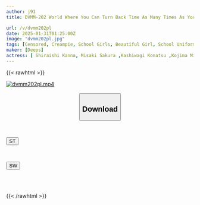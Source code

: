 ```yaml
---
author: j91
title: DVMM-202 World Where You Can Turn Back Time As Many Times As You Want. With The Time Leap Ability You Can Rape And Cum Inside And Make It All Seem Like It Never Happened, So You Can Do Whatever You Want To The Girls In Your Class!

url: /v/dvmm202pl
date: 2025-01-31T01:25:00Z
image: "dvmm202pl.jpg"
tags: [Censored, Creampie, School Girls, Beautiful Girl, School Uniform, Fantasy	]
maker: [Deeps]
actress: [ Shiraishi Kanna, Misaki Sakura ,Kashiwagi Konatsu ,Kojima Miko, Mochizuki Tsubomi, Manase Yuuri ]
---
```



{{< rawhtml >}}

<div class="video" data-videoid="gapjpjrvbwU3v7">
    <a href="javascript:;">
        <img src="/v/dvmm202pl/dvmm202pl.jpg" width="WIDTH" height="HEIGHT" alt="dvmm202pl.mp4" loading="lazy">
    </a>
</div>

<script type="text/javascript" src="https://j91.asia/asset/on-demand-st.js"></script>

<br>
  <link rel="stylesheet" href="https://j91.asia/asset/bs5.css">
  
  <center>
  <button class="btn btn-primary" type="button" data-bs-toggle="collapse" data-bs-target=".multi-collapse" aria-expanded="false" aria-controls="multiCollapseExample1 multiCollapseExample2"><h2>Download</h2></button></center>
</p>
<div class="row">
  <div class="col">
    <div class="collapse multi-collapse" id="multiCollapseExample1">
      <div class="card card-body">
	      	      <br>
<div class="buttons">  
<p><a href="/v/dvmm202pl/st.html" target="_blank"><button class="btn-hover color-3"><i class="fa fa-download"></i> ST</button></a></p></div>
    </div>
  </div>
</div>
  <div class="col">
    <div class="collapse multi-collapse" id="multiCollapseExample2">
      <div class="card card-body">
	      <br>
<div class="buttons">
<p><a href="/v/dvmm202pl/sw.html" target="_blank"><button class="btn-hover color-2"><i class="fa fa-download"></i> SW</button></a></p></div>
<br><br>
      </div>
    </div>
  </div>
</div>

{{< /rawhtml >}}